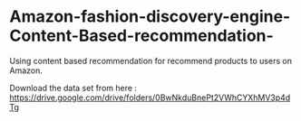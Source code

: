 # Amazon-fashion-discovery-engine-Content-Based-recommendation-

Using content based recommendation for recommend products to users on Amazon. 

Download the data set from here : https://drive.google.com/drive/folders/0BwNkduBnePt2VWhCYXhMV3p4dTg
